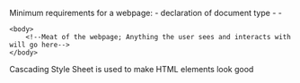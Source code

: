 Minimum requirements for a webpage:
    - declaration of document type
    - 
    - 

<!DOCTYPE html> <!-- This is a comment element -->
<html> <!--Content of webpage goes here-->
    <head>
        <!--metainfo and styling goes in between head tags-->
    </head> 
    
    <body>
        <!--Meat of the webpage; Anything the user sees and interacts with will go here-->
    </body> 
</html>


Cascading Style Sheet is used to make HTML elements look good
